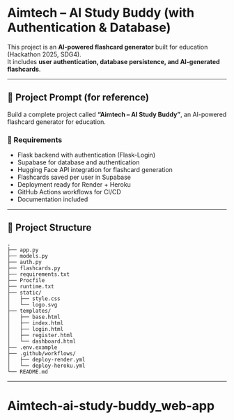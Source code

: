# Aimtech – AI Study Buddy (with Authentication & Database)

This project is an **AI-powered flashcard generator** built for education (Hackathon 2025, SDG4).  
It includes **user authentication, database persistence, and AI-generated flashcards**.

---

## 📌 Project Prompt (for reference)

Build a complete project called **“Aimtech – AI Study Buddy”**, an AI-powered flashcard generator for education.  

### 🔹 Requirements
- Flask backend with authentication (Flask-Login)
- Supabase for database and authentication
- Hugging Face API integration for flashcard generation
- Flashcards saved per user in Supabase
- Deployment ready for Render + Heroku
- GitHub Actions workflows for CI/CD
- Documentation included

---

## 📂 Project Structure

```
.
├── app.py
├── models.py
├── auth.py
├── flashcards.py
├── requirements.txt
├── Procfile
├── runtime.txt
├── static/
│   ├── style.css
│   └── logo.svg
├── templates/
│   ├── base.html
│   ├── index.html
│   ├── login.html
│   ├── register.html
│   └── dashboard.html
├── .env.example
├── .github/workflows/
│   ├── deploy-render.yml
│   └── deploy-heroku.yml
└── README.md
```

---
# Aimtech-ai-study-buddy_web-app
